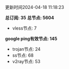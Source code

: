 更新时间2024-04-18 11:18:23

**总订阅: 35**
**总节点: 5604**
- vless节点: 7

**google ping有效节点: 145**
- trojan节点: 24
- ss节点: 68
- v2ray节点: 53
